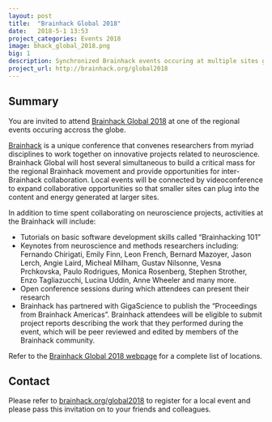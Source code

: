 ```yaml
---
layout: post
title:  "Brainhack Global 2018"
date:   2018-5-1 13:53
project_categories: Events 2018
image: bhack_global_2018.png
big: 1
description: Synchronized Brainhack events occuring at multiple sites globally.
project_url: http://brainhack.org/global2018
---
```

## Summary
You are invited to attend [Brainhack Global 2018](http://brainhack.org/global2018) at one of the regional events occuring accross the globe.

[Brainhack](http://brainhack.org) is a unique conference that convenes researchers from myriad disciplines to work together on innovative projects related to neuroscience. Brainhack Global will host several simultaneous to build a critical mass for the regional Brainhack movement and provide opportunities for inter-Brainhack collaboration. Local events will be connected by videoconference to expand collaborative opportunities so that smaller sites can plug into the content and energy generated at larger sites.

In addition to time spent collaborating on neuroscience projects, activities at the Brainhack will include:

- Tutorials on basic software development skills called “Brainhacking 101”
- Keynotes from neuroscience and methods researchers including: Fernando Chirigati, Emily Finn, Leon French, Bernard Mazoyer, Jason Lerch, Angie Laird, Micheal Milham, Gustav Nilsonne, Vesna Prchkovska, Paulo Rodrigues, Monica Rosenberg, Stephen Strother, Enzo Tagliazucchi, Lucina Uddin, Anne Wheeler and many more.
- Open conference sessions during which attendees can present their research
- Brainhack has partnered with GigaScience to publish the “Proceedings from Brainhack Americas”. Brainhack attendees will be eligible to submit project reports describing the work that they performed during the event, which will be peer reviewed and edited by members of the Brainhack community.

Refer to the [Brainhack Global 2018 webpage](http://brainhack.org/global2018) for a complete list of locations.


## Contact
Please refer to [brainhack.org/global2018](brainhack.org/global2018) to register for a local event and please pass this invitation on to your friends and colleagues.
